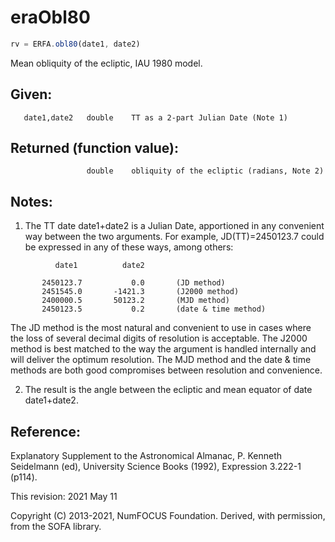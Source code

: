 # eraObl80

```js
rv = ERFA.obl80(date1, date2)
```

Mean obliquity of the ecliptic, IAU 1980 model.

## Given:
```
   date1,date2   double    TT as a 2-part Julian Date (Note 1)
```

## Returned (function value):
```
                 double    obliquity of the ecliptic (radians, Note 2)
```

## Notes:

1) The TT date date1+date2 is a Julian Date, apportioned in any
   convenient way between the two arguments.  For example,
   JD(TT)=2450123.7 could be expressed in any of these ways,
   among others:

```
          date1          date2

       2450123.7           0.0       (JD method)
       2451545.0       -1421.3       (J2000 method)
       2400000.5       50123.2       (MJD method)
       2450123.5           0.2       (date & time method)
```

   The JD method is the most natural and convenient to use in
   cases where the loss of several decimal digits of resolution
   is acceptable.  The J2000 method is best matched to the way
   the argument is handled internally and will deliver the
   optimum resolution.  The MJD method and the date & time methods
   are both good compromises between resolution and convenience.

2) The result is the angle between the ecliptic and mean equator of
   date date1+date2.

## Reference:

   Explanatory Supplement to the Astronomical Almanac,
   P. Kenneth Seidelmann (ed), University Science Books (1992),
   Expression 3.222-1 (p114).

This revision:  2021 May 11

Copyright (C) 2013-2021, NumFOCUS Foundation.
Derived, with permission, from the SOFA library.
